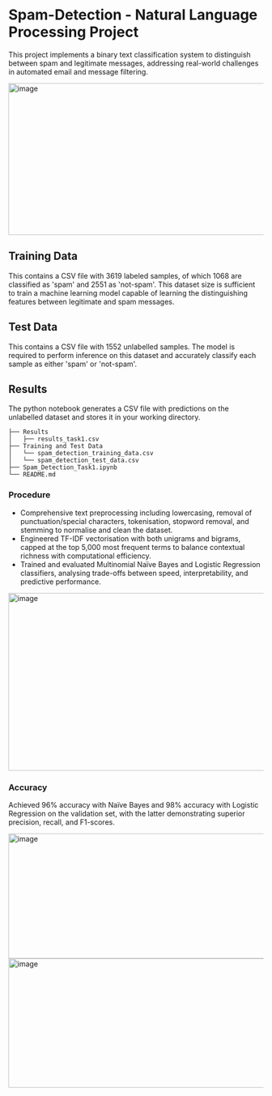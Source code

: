 # Spam-Detection - Natural Language Processing Project
This project implements a binary text classification system to distinguish between spam and legitimate messages, addressing real-world challenges in automated email and message filtering.


<img width="648" height="300" alt="image" src="https://github.com/user-attachments/assets/794c7982-c462-48b0-a868-61a0bfe6b05e" />


## Training Data
This contains a CSV file with 3619 labeled samples, of which 1068 are classified as 'spam' and 2551 as 'not-spam'. This dataset size is sufficient to train a machine learning model capable of learning the distinguishing features between legitimate and spam messages.

## Test Data
This contains a CSV file with 1552 unlabelled samples. The model is required to perform inference on this dataset and accurately classify each sample as either 'spam' or 'not-spam'.

## Results 
The python notebook generates a CSV file with predictions on the unlabelled dataset and stores it in your working directory.

```
├── Results
│   ├── results_task1.csv
├── Training and Test Data
│   └── spam_detection_training_data.csv
│   └── spam_detection_test_data.csv
├── Spam_Detection_Task1.ipynb
└── README.md
```

### Procedure 
* Comprehensive text preprocessing including lowercasing, removal of punctuation/special characters, tokenisation, stopword removal, and stemming to normalise and clean the dataset.
* Engineered TF-IDF vectorisation with both unigrams and bigrams, capped at the top 5,000 most frequent terms to balance contextual richness with computational efficiency.
* Trained and evaluated Multinomial Naïve Bayes and Logistic Regression classifiers, analysing trade-offs between speed, interpretability, and predictive performance.

<img width="824" height="351" alt="image" src="https://github.com/user-attachments/assets/63bc3aee-3695-4c42-a649-7421a98bde0b" />


### Accuracy
Achieved 96% accuracy with Naïve Bayes and 98% accuracy with Logistic Regression on the validation set, with the latter demonstrating superior precision, recall, and F1-scores.

<img width="525" height="247" alt="image" src="https://github.com/user-attachments/assets/84d24622-bf6b-4f1a-8f62-1832d26102e1" />

<img width="533" height="255" alt="image" src="https://github.com/user-attachments/assets/89a2d78d-9d04-414e-b2eb-8156d7dff2d7" />


